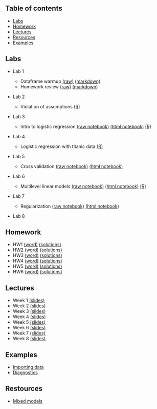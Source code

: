 Table of contents
-----------------

- [Labs](#labs)
- [Homework](#homework)
- [Lectures](#lectures)
- [Resources](#resources)
- [Examples](#examples)

Labs
----
- Lab 1
     - Dataframe warmup [(raw)](https://raw.githubusercontent.com/jdstokes/PSC204b/master/labs/Lab1/Lab1.Rmd) [(markdown)](https://github.com/jdstokes/PSC204b/blob/master/labs/Lab1/Lab1.Rmd)
     - Homework review [(raw)](https://raw.githubusercontent.com/jdstokes/PSC204b/master/homework/notebooks/hw1/hw1.Rmd) [(markdown)](http://htmlpreview.github.io/?https://github.com/jdstokes/PSC204b/blob/master/homework/notebooks/hw1/hw1.nb.html)

- Lab 2
    - Violation of assumptions [(R)](/labs/Lab2/Lab2.R) 
- Lab 3
    - Intro to logistic regression [(raw notebook)](https://raw.githubusercontent.com/jdstokes/PSC204b/master/labs/Lab3/Lab3.Rmd) [(html notebook)](http://htmlpreview.github.io/?https://github.com/jdstokes/PSC204b/blob/master/labs/Lab3/Lab3.nb.html) [(R)](/labs/Lab3/Lab3.R)
- Lab 4
    - Logistic regression with titanic data [(R)](/labs/Lab4/Lab4.R)
- Lab 5
    - Cross validation  [(raw notebook)](https://raw.githubusercontent.com/jdstokes/PSC204b/master/labs/Lab5/Lab5.Rmd) [(html notebook)](http://htmlpreview.github.io/?https://github.com/jdstokes/PSC204b/blob/master/labs/Lab5/Lab5.nb.html)
- Lab 6
    - Multilevel linear models [(raw notebook)](https://raw.githubusercontent.com/jdstokes/PSC204b/master/labs/Lab6/Lab6.Rmd) [(html notebook)](http://htmlpreview.github.io/?https://github.com/jdstokes/PSC204b/blob/master/labs/Lab6/Lab6.nb.html) [(R)](https://github.com/jdstokes/PSC204b/blob/master/labs/Lab6/Lab6.R)
- Lab 7
    - Regularization  [(raw notebook)](https://raw.githubusercontent.com/jdstokes/PSC204b/master/homework/notebooks/hw5/hw5.Rmd) [(html notebook)](http://htmlpreview.github.io/?https://github.com/jdstokes/PSC204b/blob/master/homework/notebooks/hw5/hw5.nb.html)
- Lab 8

Homework
----
- HW1 [(word)](/homework/word/HW_week1.docx) [(solutions)](/homework/notebooks/hw1/hw1.Rmd)
- HW2 [(word)](/homework/word/HW_week2.docx) [(solutions)](/homework/notebooks/hw2/hw2.Rmd)
- HW3 [(word)](/homework/word/HW_week3.docx) [(solutions)](/homework/notebooks/hw3/hw3.R)
- HW4 [(word)](/homework/word/HW_week4.docx) [(solutions)](/homework/notebooks/hw4/hw4.R)
- HW5 [(word)](/homework/word/HW_week5.docx) [(solutions)](/homework/notebooks/hw5/hw5.Rmd)
- HW6 [(word)](/homework/word/HW_week7.docx) [(solutions)](/homework/notebooks/hw6/hw6.R)

Lectures
----
- Week 1 [(slides)](/lectures/week1/PSC204B_2018_w1.pdf)
- Week 2 [(slides)](/lectures/week2/PSC204B_2018_w2.pdf)
- Week 3 [(slides)](/lectures/week3/PSC204B_2018_w3.pdf)
- Week 4 [(slides)](/lectures/week4/PSC204B_2018_w4.pdf)
- Week 5 [(slides)](/lectures/week5/PSC204B_2018_w5.pdf)
- Week 6 [(slides)](/lectures/week6/PSC204B_2018_w6.pdf)
- Week 7 [(slides)](/lectures/week7/PSC204B_2018_w7.pdf)
- Week 8 [(slides)](/lectures/week8/PSC204B_2018_w8.pdf)

Examples
----
- [Importing data](/tutorials/ImportingData.Rmd)
- [Diagnostics](/tutorials/diagnostics.Rmd)

Restources
----
- [Mixed models](https://bbolker.github.io/mixedmodels-misc/glmmFAQ.html)